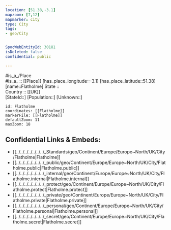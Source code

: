 ```yaml
---
location: [51.38,-3.1] 
mapzoom: [7,12] 
mapmarker: city 
type: City
tags:
- geo/City


SpocWebEntityId: 30181
isDeleted: false
confidential: public

---
```

#is_a_/Place  
#is_a_ :: [[Place]] 
[has_place_longitude::-3.1] 
[has_place_latitude::51.38] 
[name::Flatholme] 
State ::  
Country :: [[UK]]  
[StateId::] 
[Population::] 
[Unknown::] 


```leaflet
id: Flatholme
coordinates: [[Flatholme]] 
markerFile: [[Flatholme]] 
defaultZoom: 11 
maxZoom: 18
```


## Confidential Links & Embeds: 
- [[../../../../../../../_Standards/geo/Continent/Europe/Europe~North/UK/City/Flatholme|Flatholme]] 
- [[../../../../../../../_public/geo/Continent/Europe/Europe~North/UK/City/Flatholme.public|Flatholme.public]] 
- [[../../../../../../../_internal/geo/Continent/Europe/Europe~North/UK/City/Flatholme.internal|Flatholme.internal]] 
- [[../../../../../../../_protect/geo/Continent/Europe/Europe~North/UK/City/Flatholme.protect|Flatholme.protect]] 
- [[../../../../../../../_private/geo/Continent/Europe/Europe~North/UK/City/Flatholme.private|Flatholme.private]] 
- [[../../../../../../../_personal/geo/Continent/Europe/Europe~North/UK/City/Flatholme.personal|Flatholme.personal]] 
- [[../../../../../../../_secret/geo/Continent/Europe/Europe~North/UK/City/Flatholme.secret|Flatholme.secret]] 
